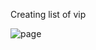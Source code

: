 Creating list of vip

![page](https://user-images.githubusercontent.com/102150516/208916152-63ba5f4c-2c24-4211-903c-06b6b655b653.png)
